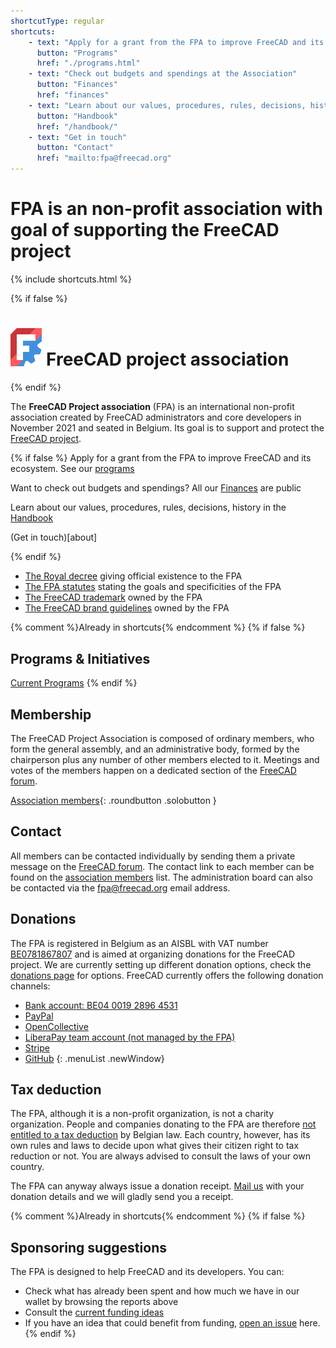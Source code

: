 ```yaml
---
shortcutType: regular
shortcuts:
    - text: "Apply for a grant from the FPA to improve FreeCAD and its ecosystem"
      button: "Programs"
      href: "./programs.html"
    - text: "Check out budgets and spendings at the Association"
      button: "Finances"
      href: "finances"
    - text: "Learn about our values, procedures, rules, decisions, history"
      button: "Handbook"
      href: "/handbook/"
    - text: "Get in touch"
      button: "Contact"
      href: "mailto:fpa@freecad.org"
---
```


<!--  layout.shortcuts -->

# FPA is an non-profit association with goal of supporting the FreeCAD project

{% include shortcuts.html %}

<!-- Only show if not jekyll engine -->

{% if false %}

# <img src="images/logos/FreeCAD-symbol.svg" style="width:10%;" /> FreeCAD project association

{% endif %}

The **FreeCAD Project association** (FPA) is an international non-profit association created by FreeCAD administrators and core developers in November 2021 and seated in Belgium. Its goal is to support and protect the [FreeCAD project](https://freecad.org).

<!-- Only show if not jekyll engine -->

{% if false %}
Apply for a grant from the FPA to improve FreeCAD and its ecosystem. See our [programs](./programs.md)

Want to check out budgets and spendings? All our [Finances](./finances.md) are public

Learn about our values, procedures, rules, decisions, history in the [Handbook](/handbook/index.md)

(Get in touch)[about]

{% endif %}

* [The Royal decree](documents/Royal%20decree.pdf) giving official existence to the FPA
* [The FPA statutes](documents/Statutes.pdf) stating the goals and specificities of the FPA
* [The FreeCAD trademark](documents/Trademark%20-%20new%20logo.pdf) owned by the FPA
* [The FreeCAD brand guidelines](handbook/process/logo.md) owned by the FPA

{% comment %}Already in shortcuts{% endcomment %}
{% if false %}

## Programs & Initiatives

[Current Programs](./programs.md)
{% endif %}

## Membership

The FreeCAD Project Association is composed of ordinary members, who form the general assembly, and an administrative body,  formed by the chairperson plus any number of other members elected to it. Meetings and votes of the members happen on a dedicated section of the [FreeCAD forum](https://forum.freecad.org).

[Association members](./handbook/people/roster.md){: .roundbutton .solobutton }

## Contact

All members can be contacted individually by sending them a private message on the [FreeCAD forum](https://forum.freecad.org). The contact link to each member can be found on the [association members](./handbook/people/roster.md) list. The administration board can also be contacted via the [fpa@freecad.org](mailto:fpa@freecad.org) email address.

## Donations

The FPA is registered in Belgium as an AISBL with VAT number [BE0781867807](https://kbopub.economie.fgov.be/kbopub/toonondernemingps.html?lang=en&ondernemingsnummer=781867807) and is aimed at organizing donations for the FreeCAD project. We are currently setting up different donation options, check the [donations page](https://wiki.freecadweb.org/Donate) for options. FreeCAD currently offers the following donation channels:

* [Bank account: BE04 0019 2896 4531](https://wiki.freecadweb.org/Donate)
* [PayPal](https://www.paypal.com/donate/?hosted_button_id=M3Z8BGW6DB69Q)
* [OpenCollective](https://opencollective.com/freecad)
* [LiberaPay team account (not managed by the FPA)](https://liberapay.com/FreeCAD/)
* [Stripe](https://donate.stripe.com/14k3ei9TYgwFclq145)
* [GitHub](https://github.com/sponsors/FreeCAD)
  {: .menuList .newWindow}

## Tax deduction

The FPA, although it is a non-profit organization, is not a charity organization. People and companies donating to the FPA are therefore [not entitled to a tax deduction](https://finances.belgium.be/fr/particuliers/avantages_fiscaux/dons) by Belgian law. Each country, however, has its own rules and laws to decide upon what gives their citizen right to tax reduction or not. You are always advised to consult the laws of your own country.

The FPA can anyway always issue a donation receipt. [Mail us](mailto:fpa@freecad.org) with your donation details and we will gladly send you a receipt.

{% comment %}Already in shortcuts{% endcomment %}
{% if false %}

## Sponsoring suggestions

The FPA is designed to help FreeCAD and its developers. You can:

* Check what has already been spent and how much we have in our wallet by browsing the reports above
* Consult the [current funding ideas](https://github.com/FreeCAD/FPA/issues)
* If you have an idea that could benefit from funding, [open an issue](https://github.com/FreeCAD/FPA/issues) here.
  {% endif %}

